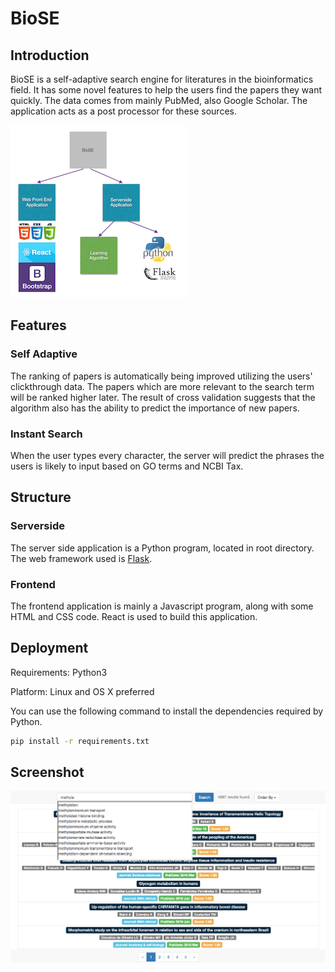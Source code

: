 # BioSE

## Introduction

BioSE is a self-adaptive search engine for literatures in the bioinformatics field. It has some novel features to help the users find the papers they want quickly. The data comes from mainly PubMed, also Google Scholar. The application acts as a post processor for these sources.

![](static/diagram.png)

## Features

### Self Adaptive

The ranking of papers is automatically being improved utilizing the users' clickthrough data. The papers which are more relevant to the search term will be ranked higher later. The result of cross validation suggests that the algorithm also has the ability to predict the importance of new papers.

### Instant Search

When the user types every character, the server will predict the phrases the users is likely to input based on GO terms and NCBI Tax.

## Structure

### Serverside

The server side application is a Python program, located in root directory. The web framework used is [Flask](http://flask.pocoo.org/). 

### Frontend

The frontend application is mainly a Javascript program, along with some HTML and CSS code. React is used to build this application.

## Deployment

Requirements: Python3

Platform: Linux and OS X preferred

You can use the following command to install the dependencies required by Python.

```bash
pip install -r requirements.txt
```

## Screenshot

![](static/screenshot.png)